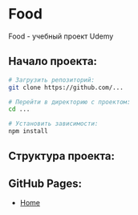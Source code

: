 # Food

Food - учебный проект Udemy

## Начало проекта:

```bash
# Загрузить репозиторий:
git clone https://github.com/...

# Перейти в директорию с проектом:
cd ...

# Установить зависимости:
npm install

```

## Структура проекта:

## GitHub Pages:

- [Home](https://...)